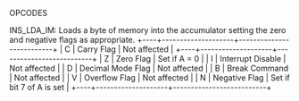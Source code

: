 OPCODES

INS_LDA_IM:
Loads a byte of memory into the accumulator setting the zero and negative flags as appropriate.
+----+--------------------+--------------------------+
| C  |    Carry Flag      |       Not affected       |
+----+--------------------+--------------------------+
| Z  | Zero Flag          | Set if A = 0             |
| I  | Interrupt Disable  | Not affected             |
| D  | Decimal Mode Flag  | Not affected             |
| B  | Break Command      | Not affected             |
| V  | Overflow Flag      | Not affected             |
| N  | Negative Flag      | Set if bit 7 of A is set |
+----+--------------------+--------------------------+

